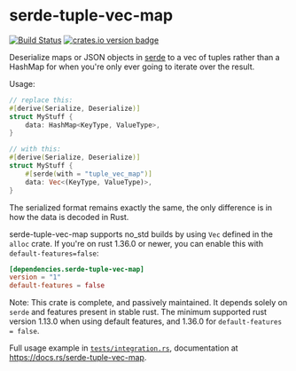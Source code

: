 serde-tuple-vec-map
================
[![Build Status][travis-image]][travis-builds]
[![crates.io version badge][cratesio-badge]][cratesio-page]

Deserialize maps or JSON objects in [serde] to a vec of tuples rather than a
HashMap for when you're only ever going to iterate over the result.

Usage:

```rust
// replace this:
#[derive(Serialize, Deserialize)]
struct MyStuff {
    data: HashMap<KeyType, ValueType>,
}

// with this:
#[derive(Serialize, Deserialize)]
struct MyStuff {
    #[serde(with = "tuple_vec_map")]
    data: Vec<(KeyType, ValueType)>,
}
```

The serialized format remains exactly the same, the only difference is in how
the data is decoded in Rust.

serde-tuple-vec-map supports no_std builds by using `Vec` defined in the `alloc`
crate. If you're on rust 1.36.0 or newer, you can enable this with
`default-features=false`:

```toml
[dependencies.serde-tuple-vec-map]
version = "1"
default-features = false
```

Note: This crate is complete, and passively maintained. It depends solely on
`serde` and features present in stable rust. The minimum supported rust
version 1.13.0 when using default features, and 1.36.0 for
`default-features = false`.

Full usage example in [`tests/integration.rs`][example], documentation at
https://docs.rs/serde-tuple-vec-map.

[travis-image]: https://travis-ci.org/daboross/serde-tuple-vec-map.svg?branch=master
[travis-builds]: https://travis-ci.org/daboross/serde-tuple-vec-map
[serde]: https://github.com/serde-rs/serde/
[cratesio-badge]: http://meritbadge.herokuapp.com/serde-tuple-vec-map
[cratesio-page]: https://crates.io/crates/serde-tuple-vec-map
[example]: https://github.com/daboross/serde-tuple-vec-map/blob/1.0.0/tests/integration.rs
